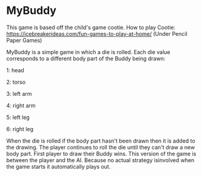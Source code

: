 # MyBuddy
This game is based off the child's game cootie.
How to play Cootie: https://icebreakerideas.com/fun-games-to-play-at-home/   (Under Pencil Paper Games)

MyBuddy is a simple game in which a die is rolled.
Each die value corresponds to a different body part of the Buddy being drawn:

1: head 

2: torso 

3: left arm 

4: right arm 

5: left leg 

6: right leg


When the die is rolled if the body part hasn't been drawn then it is added to the drawing.
The player continues to roll the die until they can't draw a new body part.
First player to draw their Buddy wins.
This version of the game is between the player and the AI.
Because no actual strategy isinvolved when the game starts it automatically plays out. 
